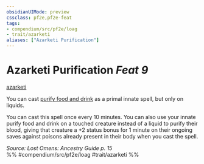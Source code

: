 ```yaml
---
obsidianUIMode: preview
cssclass: pf2e,pf2e-feat
tags:
- compendium/src/pf2e/loag
- trait/azarketi
aliases: ["Azarketi Purification"]
---
```

# Azarketi Purification  *Feat 9*  
[azarketi](/rules/traits/azarketi-loag.md)  


You can cast [purify food and drink](/compendium/spells/purify-food-and-drink.md) as a primal innate spell, but only on liquids.

You can cast this spell once every 10 minutes. You can also use your innate purify food and drink on a touched creature instead of a liquid to purify their blood, giving that creature a +2 status bonus for 1 minute on their ongoing saves against poisons already present in their body when you cast the spell.

*Source: Lost Omens: Ancestry Guide p. 15*  
%% #compendium/src/pf2e/loag #trait/azarketi %%